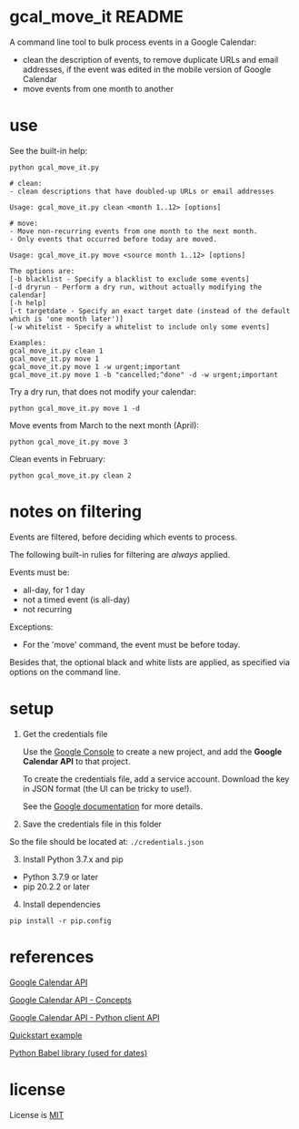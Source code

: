 # gcal_move_it README

A command line tool to bulk process events in a Google Calendar:

- clean the description of events, to remove duplicate URLs and email addresses, if the event was edited in the mobile version of Google Calendar
- move events from one month to another

# use

See the built-in help:

```
python gcal_move_it.py
```

```
# clean:
- clean descriptions that have doubled-up URLs or email addresses

Usage: gcal_move_it.py clean <month 1..12> [options]

# move:
- Move non-recurring events from one month to the next month.
- Only events that occurred before today are moved.

Usage: gcal_move_it.py move <source month 1..12> [options]

The options are:
[-b blacklist - Specify a blacklist to exclude some events]
[-d dryrun - Perform a dry run, without actually modifying the calendar]
[-h help]
[-t targetdate - Specify an exact target date (instead of the default which is 'one month later')]
[-w whitelist - Specify a whitelist to include only some events]

Examples:
gcal_move_it.py clean 1
gcal_move_it.py move 1
gcal_move_it.py move 1 -w urgent;important
gcal_move_it.py move 1 -b "cancelled;^done" -d -w urgent;important
```

Try a dry run, that does not modify your calendar:

```
python gcal_move_it.py move 1 -d
```

Move events from March to the next month (April):

```
python gcal_move_it.py move 3
```

Clean events in February:

```
python gcal_move_it.py clean 2
```

# notes on filtering

Events are filtered, before deciding which events to process.

The following built-in rulies for filtering are _always_ applied.

Events must be:

- all-day, for 1 day
- not a timed event (is all-day)
- not recurring

Exceptions:

- For the 'move' command, the event must be before today.

Besides that, the optional black and white lists are applied, as specified via options on the command line.

# setup

1. Get the credentials file

   Use the [Google Console](https://console.cloud.google.com/) to create a new project, and add the **Google Calendar API** to that project.

   To create the credentials file, add a service account. Download the key in JSON format (the UI can be tricky to use!).

   See the [Google documentation](https://cloud.google.com/docs/authentication/getting-started) for more details.

2. Save the credentials file in this folder

So the file should be located at: `./credentials.json`

3. Install Python 3.7.x and pip

- Python 3.7.9 or later
- pip 20.2.2 or later

4. Install dependencies

```
pip install -r pip.config
```

# references

[Google Calendar API](https://developers.google.com/calendar/v3/reference/events/list)

[Google Calendar API - Concepts](https://developers.google.com/calendar/concepts)

[Google Calendar API - Python client API](http://googleapis.github.io/google-api-python-client/docs/dyn/calendar_v3.events.html)

[Quickstart example](https://developers.google.com/calendar/quickstart/python)

[Python Babel library (used for dates)](http://babel.pocoo.org/en/latest/)

# license

License is [MIT](./LICENSE)
